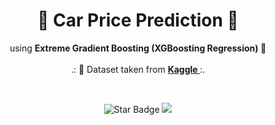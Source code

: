 <h1 align="center"> 🌟 Car Price Prediction 🌟 </h1>
<p align="center">using <b>Extreme Gradient Boosting (XGBoosting Regression) 🚀</b><br><br>
.: 📄 Dataset taken from <b><a href="https://www.kaggle.com/mrmorj/big-mart-sales"> Kaggle </a></b> :.
</p><br>
<p align="center">
  <img src="https://img.shields.io/static/v1?label=%F0%9F%8C%9F&message=If%20Useful&style=style=flat&color=BC4E99" alt="Star Badge"/>
  <a href="https://www.github.com/irvandimetrio">
    <img src="https://img.shields.io/github/followers/caesarmario?style=social&link=https://www.github.com/irvandimetrio" alt"GitHub"/>
  </a>
</p>
<br>
